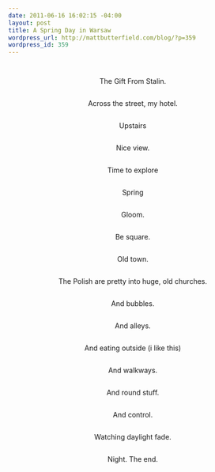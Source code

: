 ```yaml
--- 
date: 2011-06-16 16:02:15 -04:00
layout: post
title: A Spring Day in Warsaw
wordpress_url: http://mattbutterfield.com/blog/?p=359
wordpress_id: 359
---
```

<p style="text-align: center;"><img src="http://mattbutterfield.com/Warsaw/001.jpg" alt="" /></p>
<p style="text-align: center;"> </p>


<p style="text-align: center;"><img src="http://mattbutterfield.com/Warsaw/002.jpg" alt="" /></p>
<p style="text-align: center;">The Gift From Stalin.</p>


<p style="text-align: center;"><img src="http://mattbutterfield.com/Warsaw/003.jpg" alt="" /></p>
<p style="text-align: center;">Across the street, my hotel.</p>


<p style="text-align: center;"><img src="http://mattbutterfield.com/Warsaw/004.jpg" alt="" /></p>
<p style="text-align: center;">Upstairs</p>


<p style="text-align: center;"><img src="http://mattbutterfield.com/Warsaw/005.jpg" alt="" /></p>
<p style="text-align: center;">Nice view.</p>


<p style="text-align: center;"><img src="http://mattbutterfield.com/Warsaw/006.jpg" alt="" /></p>
<p style="text-align: center;">Time to explore</p>


<p style="text-align: center;"><img src="http://mattbutterfield.com/Warsaw/007.jpg" alt="" /></p>
<p style="text-align: center;">Spring</p>


<p style="text-align: center;"><img src="http://mattbutterfield.com/Warsaw/008.jpg" alt="" /></p>
<p style="text-align: center;">Gloom.</p>


<p style="text-align: center;"><img src="http://mattbutterfield.com/Warsaw/009.jpg" alt="" /></p>
<p style="text-align: center;">Be square.</p>


<p style="text-align: center;"><img src="http://mattbutterfield.com/Warsaw/010.jpg" alt="" /></p>
<p style="text-align: center;">Old town.</p>


<p style="text-align: center;"><img src="http://mattbutterfield.com/Warsaw/011.jpg" alt="" /></p>
<p style="text-align: center;">The Polish are pretty into huge, old churches.</p>


<p style="text-align: center;"><img src="http://mattbutterfield.com/Warsaw/012.jpg" alt="" /></p>
<p style="text-align: center;">And bubbles.</p>


<p style="text-align: center;"><img src="http://mattbutterfield.com/Warsaw/013.jpg" alt="" /></p>
<p style="text-align: center;">And alleys.</p>


<p style="text-align: center;"><img src="http://mattbutterfield.com/Warsaw/014.jpg" alt="" /></p>
<p style="text-align: center;">And eating outside (i like this)</p>


<p style="text-align: center;"><img src="http://mattbutterfield.com/Warsaw/015.jpg" alt="" /></p>
<p style="text-align: center;">And walkways.</p>


<p style="text-align: center;"><img src="http://mattbutterfield.com/Warsaw/016.jpg" alt="" /></p>
<p style="text-align: center;">And round stuff.</p>


<p style="text-align: center;"><img src="http://mattbutterfield.com/Warsaw/018.jpg" alt="" /></p>
<p style="text-align: center;">And control.</p>


<p style="text-align: center;"><img src="http://mattbutterfield.com/Warsaw/019.jpg" alt="" /></p>
<p style="text-align: center;">Watching daylight fade.</p>


<p style="text-align: center;"><img src="http://mattbutterfield.com/Warsaw/021.jpg" alt="" /></p>
<p style="text-align: center;">Night.  The end.</p>

